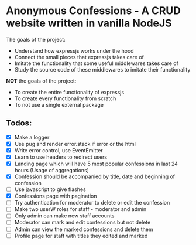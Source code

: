 # Anonymous Confessions - A CRUD website written in vanilla NodeJS

The goals of the project:

- Understand how expressjs works under the hood
- Connect the small pieces that expressjs takes care of
- Imitate the functionality that some useful middlewares takes care of
- Study the source code of these middlewares to imitate their functionality

**NOT** the goals of the project:

- To create the entire functionality of expressjs
- To create every functionality from scratch
- To not use a single external package

## Todos:

- [x] Make a logger
- [x] Use pug and render error.stack if error or the html
- [x] Write error control, use EventEmitter
- [x] Learn to use headers to redirect users
- [x] Landing page which will have 5 most popular confessions in last 24 hours (Usage of aggregations)
- [x] Confession should be accompanied by title, date and beginning of confession
- [ ] Use javascript to give flashes
- [x] Confessions page with pagination
- [ ] Try authentication for moderator to delete or edit the confession
- [ ] Make two userW roles for staff - moderator and admin
- [ ] Only admin can make new staff accounts
- [ ] Moderator can mark and edit confessions but not delete
- [ ] Admin can view the marked confessions and delete them
- [ ] Profile page for staff with titles they edited and marked
